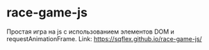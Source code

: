 # race-game-js

Простая игра на js с использованием элементов DOM и requestAnimationFrame.
Link: https://sqflex.github.io/race-game-js/
